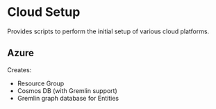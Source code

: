 # Cloud Setup

Provides scripts to perform the initial setup of various cloud platforms.


## Azure

Creates:
* Resource Group
* Cosmos DB (with Gremlin support)
* Gremlin graph database for Entities